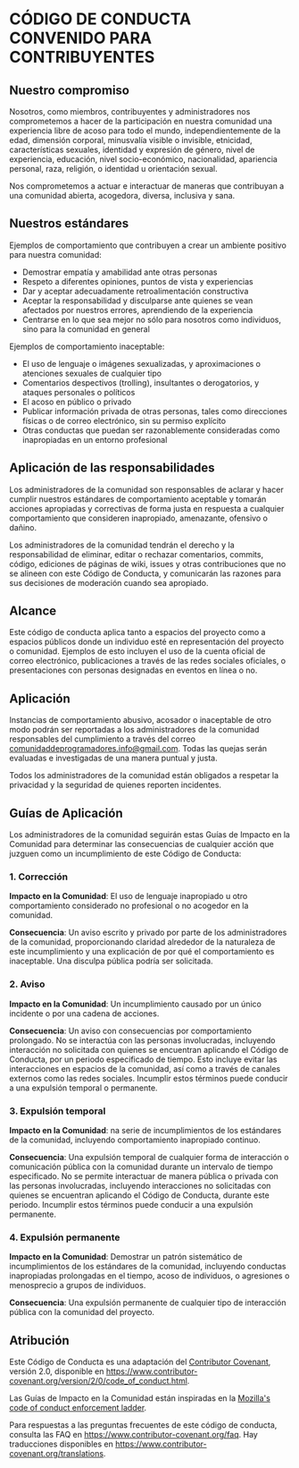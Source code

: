 # CÓDIGO DE CONDUCTA CONVENIDO PARA CONTRIBUYENTES

## Nuestro compromiso

Nosotros, como miembros, contribuyentes y administradores nos comprometemos a hacer de 
la participación en nuestra comunidad una experiencia libre de acoso para todo el mundo, 
independientemente de la edad, dimensión corporal, minusvalía visible o invisible, etnicidad, 
características sexuales, identidad y expresión de género, nivel de experiencia, educación, 
nivel socio-económico, nacionalidad, apariencia personal, raza, religión, o identidad u orientación sexual.

Nos comprometemos a actuar e interactuar de maneras que contribuyan a una comunidad abierta, 
acogedora, diversa, inclusiva y sana.

## Nuestros estándares

Ejemplos de comportamiento que contribuyen a crear un ambiente positivo para nuestra comunidad:

* Demostrar empatía y amabilidad ante otras personas
* Respeto a diferentes opiniones, puntos de vista y experiencias
* Dar y aceptar adecuadamente retroalimentación constructiva
* Aceptar la responsabilidad y disculparse ante quienes se vean afectados 
por nuestros errores, aprendiendo de la experiencia
* Centrarse en lo que sea mejor no sólo para nosotros como individuos, 
sino para la comunidad en general

Ejemplos de comportamiento inaceptable:

* El uso de lenguaje o imágenes sexualizadas, y aproximaciones o atenciones 
sexuales de cualquier tipo
* Comentarios despectivos (trolling), insultantes o derogatorios, y ataques personales o políticos
* El acoso en público o privado
* Publicar información privada de otras personas, tales como direcciones 
físicas o de correo electrónico, sin su permiso explícito
* Otras conductas que puedan ser razonablemente consideradas como inapropiadas en un entorno profesional

## Aplicación de las responsabilidades

Los administradores de la comunidad son responsables de aclarar y hacer cumplir nuestros 
estándares de comportamiento aceptable y tomarán acciones apropiadas y correctivas de forma 
justa en respuesta a cualquier comportamiento que consideren inapropiado, amenazante, ofensivo o dañino.

Los administradores de la comunidad tendrán el derecho y la responsabilidad de eliminar, 
editar o rechazar comentarios, commits, código, ediciones de páginas de wiki, issues y 
otras contribuciones que no se alineen con este Código de Conducta, y comunicarán 
las razones para sus decisiones de moderación cuando sea apropiado.

## Alcance

Este código de conducta aplica tanto a espacios del proyecto como a espacios públicos donde 
un individuo esté en representación del proyecto o comunidad. Ejemplos de esto incluyen 
el uso de la cuenta oficial de correo electrónico, publicaciones a través de las redes sociales oficiales, 
o presentaciones con personas designadas en eventos en línea o no.

## Aplicación

Instancias de comportamiento abusivo, acosador o inaceptable de otro modo podrán ser reportadas 
a los administradores de la comunidad responsables del cumplimiento a través del correo comunidaddeprogramadores.info@gmail.com. 
Todas las quejas serán evaluadas e investigadas de una manera puntual y justa.

Todos los administradores de la comunidad están obligados a respetar la privacidad y la seguridad de quienes reporten incidentes.

## Guías de Aplicación

Los administradores de la comunidad seguirán estas Guías de Impacto en la Comunidad para determinar las consecuencias 
de cualquier acción que juzguen como un incumplimiento de este Código de Conducta:

### 1. Corrección

**Impacto en la Comunidad**: El uso de lenguaje inapropiado u otro comportamiento considerado 
no profesional o no acogedor en la comunidad.

**Consecuencia**: Un aviso escrito y privado por parte de los administradores de la comunidad, proporcionando 
claridad alrededor de la naturaleza de este incumplimiento y una explicación de por qué el comportamiento es inaceptable. 
Una disculpa pública podría ser solicitada.

### 2. Aviso

**Impacto en la Comunidad**: Un incumplimiento causado por un único incidente o por una cadena de acciones.

**Consecuencia**: Un aviso con consecuencias por comportamiento prolongado. No se interactúa 
con las personas involucradas, incluyendo interacción no solicitada con quienes se encuentran 
aplicando el Código de Conducta, por un periodo especificado de tiempo. Esto incluye evitar 
las interacciones en espacios de la comunidad, así como a través de canales externos como las redes sociales. 
Incumplir estos términos puede conducir a una expulsión temporal o permanente.

### 3. Expulsión temporal

**Impacto en la Comunidad**: na serie de incumplimientos de los estándares de la comunidad, 
incluyendo comportamiento inapropiado continuo.

**Consecuencia**: Una expulsión temporal de cualquier forma de interacción o comunicación pública 
con la comunidad durante un intervalo de tiempo especificado. No se permite interactuar de manera 
pública o privada con las personas involucradas, incluyendo interacciones no solicitadas con quienes 
se encuentran aplicando el Código de Conducta, durante este periodo. Incumplir estos términos 
puede conducir a una expulsión permanente.

### 4. Expulsión permanente

**Impacto en la Comunidad**: Demostrar un patrón sistemático de incumplimientos 
de los estándares de la comunidad, incluyendo conductas inapropiadas prolongadas en el tiempo, 
acoso de individuos, o agresiones o menosprecio a grupos de individuos.

**Consecuencia**: Una expulsión permanente de cualquier tipo de interacción pública con la comunidad del proyecto.

## Atribución

Este Código de Conducta es una adaptación del [Contributor Covenant][homepage],
versión 2.0, disponible en
https://www.contributor-covenant.org/version/2/0/code_of_conduct.html.

Las Guías de Impacto en la Comunidad están inspiradas en la [Mozilla's code of conduct
enforcement ladder](https://github.com/mozilla/diversity).

[homepage]: https://www.contributor-covenant.org

Para respuestas a las preguntas frecuentes de este código de conducta, consulta las FAQ en
https://www.contributor-covenant.org/faq. Hay traducciones disponibles en
https://www.contributor-covenant.org/translations.
